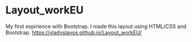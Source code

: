 # Layout_workEU
My first expirience with Bootstrap.
I made this layout using HTML/CSS and Bootstrap.
https://vladyslavos.github.io/Layout_workEU/

